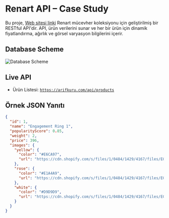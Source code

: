 # Renart API – Case Study

Bu proje, [Web sitesi linki](https://arifkuru.com/renart) Renart mücevher koleksiyonu için geliştirilmiş bir RESTful API'dir. API, ürün verilerini sunar ve her bir ürün için dinamik fiyatlandırma, ağırlık ve görsel varyasyon bilgilerini içerir.

## Database Scheme

![Database Scheme](https://github.com/user-attachments/assets/31147f47-0ac7-4238-8f41-40ed8a441c17)


## Live API

- Ürün Listesi: [`https://arifkuru.com/api/products`](https://arifkuru.com/api/products)

## Örnek JSON Yanıtı

```json
{
  "id": 1,
  "name": "Engagement Ring 1",
  "popularityScore": 0.85,
  "weight": 2,
  "price": 396,
  "images": {
    "yellow": {
      "color": "#E6CA97",
      "url": "https://cdn.shopify.com/s/files/1/0484/1429/4167/files/EG085-100P-Y.jpg?v=1696588368"
    },
    "rose": {
      "color": "#E1A4A9",
      "url": "https://cdn.shopify.com/s/files/1/0484/1429/4167/files/EG085-100P-R.jpg?v=1696588406"
    },
    "white": {
      "color": "#D9D9D9",
      "url": "https://cdn.shopify.com/s/files/1/0484/1429/4167/files/EG085-100P-W.jpg?v=1696588402"
    }
  }
}
